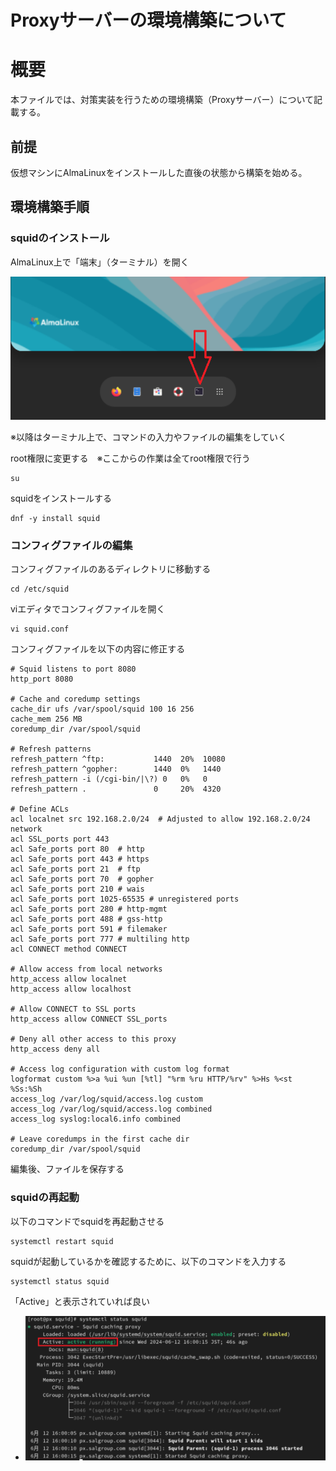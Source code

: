 Proxyサーバーの環境構築について
========================================

# 概要

本ファイルでは、対策実装を行うための環境構築（Proxyサーバー）について記載する。

## 前提
仮想マシンにAlmaLinuxをインストールした直後の状態から構築を始める。

## 環境構築手順


### squidのインストール
AlmaLinux上で「端末」（ターミナル）を開く

![研修環境構築](Proxy-img/terminal.png)

※以降はターミナル上で、コマンドの入力やファイルの編集をしていく

root権限に変更する　※ここからの作業は全てroot権限で行う
```
su
```

squidをインストールする
```
dnf -y install squid
```

### コンフィグファイルの編集

コンフィグファイルのあるディレクトリに移動する
```
cd /etc/squid
```

viエディタでコンフィグファイルを開く
```
vi squid.conf
```

コンフィグファイルを以下の内容に修正する

```
# Squid listens to port 8080
http_port 8080

# Cache and coredump settings
cache_dir ufs /var/spool/squid 100 16 256
cache_mem 256 MB
coredump_dir /var/spool/squid

# Refresh patterns
refresh_pattern ^ftp:           1440  20%  10080
refresh_pattern ^gopher:        1440  0%   1440
refresh_pattern -i (/cgi-bin/|\?) 0   0%   0
refresh_pattern .               0     20%  4320

# Define ACLs
acl localnet src 192.168.2.0/24  # Adjusted to allow 192.168.2.0/24 network
acl SSL_ports port 443
acl Safe_ports port 80  # http
acl Safe_ports port 443 # https
acl Safe_ports port 21  # ftp
acl Safe_ports port 70  # gopher
acl Safe_ports port 210 # wais
acl Safe_ports port 1025-65535 # unregistered ports
acl Safe_ports port 280 # http-mgmt
acl Safe_ports port 488 # gss-http
acl Safe_ports port 591 # filemaker
acl Safe_ports port 777 # multiling http
acl CONNECT method CONNECT

# Allow access from local networks
http_access allow localnet
http_access allow localhost

# Allow CONNECT to SSL ports
http_access allow CONNECT SSL_ports

# Deny all other access to this proxy
http_access deny all

# Access log configuration with custom log format
logformat custom %>a %ui %un [%tl] "%rm %ru HTTP/%rv" %>Hs %<st %Ss:%Sh
access_log /var/log/squid/access.log custom
access_log /var/log/squid/access.log combined
access_log syslog:local6.info combined

# Leave coredumps in the first cache dir
coredump_dir /var/spool/squid
```

編集後、ファイルを保存する

### squidの再起動

以下のコマンドでsquidを再起動させる
```
systemctl restart squid
```

squidが起動しているかを確認するために、以下のコマンドを入力する
```
systemctl status squid
```

「Active」と表示されていれば良い

- ![研修環境構築](Proxy-img/squid_setting_status_active.png)